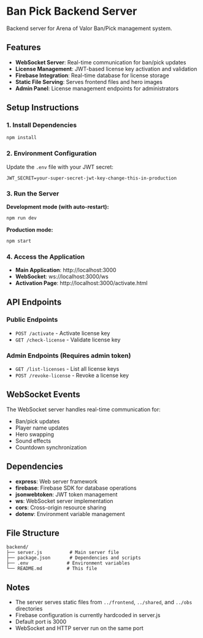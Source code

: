 # Ban Pick Backend Server

Backend server for Arena of Valor Ban/Pick management system.

## Features

- **WebSocket Server**: Real-time communication for ban/pick updates
- **License Management**: JWT-based license key activation and validation
- **Firebase Integration**: Real-time database for license storage
- **Static File Serving**: Serves frontend files and hero images
- **Admin Panel**: License management endpoints for administrators

## Setup Instructions

### 1. Install Dependencies

```bash
npm install
```

### 2. Environment Configuration

Update the `.env` file with your JWT secret:

```
JWT_SECRET=your-super-secret-jwt-key-change-this-in-production
```

### 3. Run the Server

**Development mode (with auto-restart):**
```bash
npm run dev
```

**Production mode:**
```bash
npm start
```

### 4. Access the Application

- **Main Application**: http://localhost:3000
- **WebSocket**: ws://localhost:3000/ws
- **Activation Page**: http://localhost:3000/activate.html

## API Endpoints

### Public Endpoints
- `POST /activate` - Activate license key
- `GET /check-license` - Validate license key

### Admin Endpoints (Requires admin token)
- `GET /list-licenses` - List all license keys
- `POST /revoke-license` - Revoke a license key

## WebSocket Events

The WebSocket server handles real-time communication for:
- Ban/pick updates
- Player name updates
- Hero swapping
- Sound effects
- Countdown synchronization

## Dependencies

- **express**: Web server framework
- **firebase**: Firebase SDK for database operations
- **jsonwebtoken**: JWT token management
- **ws**: WebSocket server implementation
- **cors**: Cross-origin resource sharing
- **dotenv**: Environment variable management

## File Structure

```
backend/
├── server.js          # Main server file
├── package.json       # Dependencies and scripts
├── .env              # Environment variables
└── README.md         # This file
```

## Notes

- The server serves static files from `../frontend`, `../shared`, and `../obs` directories
- Firebase configuration is currently hardcoded in server.js
- Default port is 3000
- WebSocket and HTTP server run on the same port